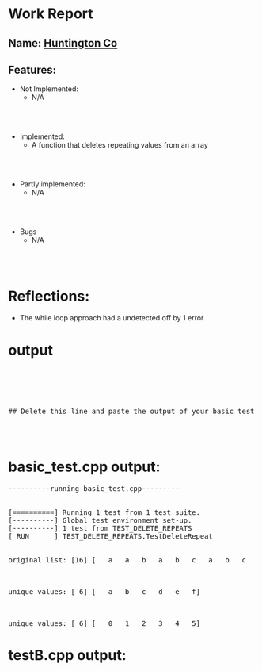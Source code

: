 
# Work Report

## Name: <ins> Huntington Co </ins>

## Features:

- Not Implemented:
  - N/A

<br><br>

- Implemented:
  - A function that deletes repeating values from an array

<br><br>

- Partly implemented:
  - N/A

<br><br>

- Bugs
  - N/A

<br><br>

# Reflections:

- The while loop approach had a undetected off by 1 error

# **output**
<pre>
<br/><br/><br/><br/>
## Delete this line and paste the output of your basic test and then testB here
</pre>


<br/><br/>

# basic_test.cpp output:
<pre>
----------running basic_test.cpp---------


[==========] Running 1 test from 1 test suite.
[----------] Global test environment set-up.
[----------] 1 test from TEST_DELETE_REPEATS
[ RUN      ] TEST_DELETE_REPEATS.TestDeleteRepeat


original list: [16] [   a   a   b   a   b   c   a   b   c   d   a   b   c   d   e   f]



unique values: [ 6] [   a   b   c   d   e   f]



unique values: [ 6] [   0   1   2   3   4   5]
</pre>
# testB.cpp output:
<pre>
<br/><br/><br/><br/>
</pre>


